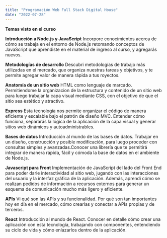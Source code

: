 ```yaml
---
title: "Programación Web Full Stack Digital House"
date: "2022-07-28"
---
```


**Temas visto en el curso**

**Introducción a Node.js y JavaScript** 
Incorpore conocimientos acerca de cómo se trabaja en el entorno de Node.js retomando conceptos de JavaScript que aprendiste en el material de ingreso al curso, y agregarás nuevos.
 

**Metodologías de desarrollo** 
Descubri metodologías de trabajo más utilizadas en el mercado, que organiza nuestras tareas y objetivos, y te permite agregar valor de manera rápida a tus royectos.


**Anatomía de un sitio web**
HTML como lenguaje de marcado. Permitiendome la organizacion de la estructura y contenido de un sitio web para luego trabajar la capa visual mediante CSS, con el objetivo de que el sitio sea estético y atractivo. 


**Express**
Esta tecnología nos permite organizar el código de manera eficiente y escalable bajo el patrón de diseño MVC. Entender cómo funciona, separarás la lógica de la aplicación de la capa visual y generar sitios web dinámicos y autoadministrables.


**Bases de datos**
Introducción al mundo de las bases de datos. Trabajar en un diseño, construcción y posible modificación, para luego proceder con consultas simples y avanzadas.Conocer una librería que te permitirá integrar de manera rápida, fácil y cómoda la base de datos en el ambiente de Node.js.


**Javascript para Front**
Implementación de JavaScript del lado del Front End para poder darle interactividad al sitio web, jugando con las interacciones del usuario y la interfaz gráfica de la aplicación. Además, aprendi cómo se realizan pedidos de información a recursos externos para generar un esquema de comunicación mucho más ligero y eficiente.


**APIs**
Vi qué son las APIs y su funcionalidad. Por qué son tan importantes hoy en día en el mercado, cómo crearlas y conectar a APIs propias y de terceros.


**React**
Introducción al mundo de React. Conocer en detalle cómo crear una aplicación con esta tecnología, trabajando con componentes, entendiendo su ciclo de vida y cómo enlazarlos dentro de la aplicación.

